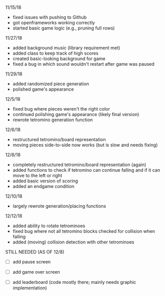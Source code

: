 11/15/18
* fixed issues with pushing to Github
* got openframeworks working correctly
* started basic game logic (e.g., pruning full rows)

11/27/18
* added background music (library requirement met)
* added class to keep track of high scores
* created basic-looking background for game
* fixed a bug in which sound wouldn't restart after game was paused

11/29/18
* added randomized piece generation
* polished game's appearance 

12/5/18
* fixed bug where pieces weren't the right color
* continued polishing game's appearance (likely final version)
* rewrote tetromino generation function

12/6/18
* restructured tetromino/board representation
* moving pieces side-to-side now works (but is slow and needs fixing)

12/8/18
* completely restructured tetromino/board representation (again)
* added functions to check if tetromino can continue falling and if it can move to the left or right
* added basic version of scoring
* added an endgame condition

12/10/18
* largely rewrote generation/placing functions

12/12/18
* added ability to rotate tetrominoes
* fixed bug where not all tetromino blocks checked for collision when falling
* added (moving) collision detection with other tetrominoes


STILL NEEDED (AS OF 12/8)
- [ ] add pause screen
- [ ] add game over screen
- [ ] add leaderboard (code mostly there; mainly needs graphic implementation)

